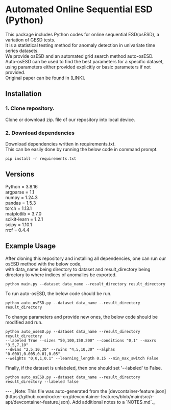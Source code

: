 
# Automated Online Sequential ESD (Python)

This package includes Python codes for online sequential ESD(osESD), a variation of GESD tests.  
It is a statistical testing method for anomaly detection in univariate time series datasets.  
We provide osESD and an automated grid search method auto-osESD.  
Auto-osESD can be used to find the best parameters for a specific dataset,  
using parameters either provided explicitly or basic parameters if not provided.  
Original paper can be found in [LINK].  

## Installation
### 1. Clone repository.
Clone or download zip. file of our repository into local device.

### 2. Download dependencies
Download dependencies written in requirements.txt.  
This can be easily done by running the below code in command prompt.  
```
pip install -r requirements.txt
```

## Versions
Python = 3.8.16    
argparse = 1.1  
numpy = 1.24.3  
pandas = 1.5.3  
torch = 1.13.1  
matplotlib = 3.7.0  
scikit-learn = 1.2.1  
scipy = 1.10.1  
rrcf = 0.4.4  






## Example Usage

After cloning this repository and installing all dependencies, one can run our osESD method with the below code,  
with data_name being directory to dataset and result_directory being directory to where indices of anomalies be exported.  

```
python main.py --dataset data_name --result_directory result_directory
```

To run auto-osESD, the below code should be run.  

```
python auto_osESD.py --dataset data_name --result_directory result_directory
```

To change parameters and provide new ones, the below code should be modified and run.  

```
python auto_oseSD.py --dataset data_name --result_directory result_directory
--labeled True --sizes "50,100,150,200" --conditions "0,1" --maxrs "3,5,7,10"
--dwins "2,5,10,30" --rwins "4,5,10,30" --alphas "0.0001,0.005,0.01,0.05"
--weights "0,0,1,0.1" --learning_length 0.15 --min_max_switch False
```

Finally, if the dataset is unlabeled, then one should set '--labeled' to False.  
```
python auto_osESD.py --dataset data_name --result_directory result_directory --labeled false
```




<!---
## Options

| Options Id | Description | Type | Default Value |
|-----|-----|-----|-----|
| vscodeRSupport | Install R packages to make vscode-R work. lsp means the `languageserver` package, full means lsp plus the `httpgd` package. | string | minimal |
| installDevTools | Install the `devtools` R package. | boolean | false |
| installREnv | Install the `renv` R package. | boolean | false |
| installRMarkdown | Install the `rmarkdown` R package. It is required for R Markdown or Quarto documentation. | boolean | false |
| installJupyterlab | Install and setup JupyterLab (via `python3 -m pip`). JupyterLab is a web-based interactive development environment for notebooks. | boolean | false |
| installRadian | Install radian (via `python3 -m pip`). radian is an R console with multiline editing and rich syntax highlight. | boolean | false |
| installVscDebugger | Install the `vscDebugger` R package from the GitHub repo. It is required for the VSCode-R-Debugger. | boolean | false |
| useTesting | For Debian, install packages from Debian testing. If false, the R package installed by apt may be out of date. | boolean | true |
| installBspm | Install and enable BSPM (Bridge to System Package Manager) to install R packages. This option is only working on Ubuntu now. | boolean | false |




## Customizations

### VS Code Extensions

- `REditorSupport.r`




## Supported platforms

`linux/amd64` platform `debian`, `ubuntu:focal` and `ubuntu:jammy`.

If the `useTesting` is `true`, `linux/arm64` platform `debian` also supported.











### Binary installation via apt

This feature will configure apt to install R and R packages.

Packages that can be installed via apt can be displayed with the following command.

```sh
apt-cache search "^r-.*" | sort
```

For example, the following command installs the `dplyr` package.

```sh
apt-get -y install --no-install-recommends r-cran-dplyr
```

Thanks to [r2u](https://eddelbuettel.github.io/r2u/), on Ubuntu,
all packages on CRAN and BioConductor can be installed via apt.

If you want to install R packages via apt during the container build phase,
you can use [the `ghcr.io/rocker-org/devcontainer-features/apt-packages` Feature](https://github.com/rocker-org/devcontainer-features/blob/main/src/apt-packages)
to do so.

```json
"features": {
    "ghcr.io/rocker-org/devcontainer-features/r-apt:latest": {},
    "ghcr.io/rocker-org/devcontainer-features/apt-packages:1": {
        "packages": "r-cran-curl"
    }
},
"overrideFeatureInstallOrder": [
    "ghcr.io/rocker-org/devcontainer-features/r-apt"
]
```

`ghcr.io/rocker-org/devcontainer-features/apt-packages` is not guaranteed to install after this Feature,
so be sure to set up [the `overrideFeatureInstallOrder` property](https://containers.dev/implementors/features/#overrideFeatureInstallOrder).

### Source installation via R

Packages that cannot be installed via apt must be installed using the R functions.

For more information, please check [the Rocker Project website](https://rocker-project.org/use/extending.html).


### Binary installation via R with bspm

If set the `installBspm` option to `true`, this Feature will install and set up
the [`bspm` R package](https://github.com/Enchufa2/bspm).

`bspm` provides functions to manage packages via the distribution's package manager.

Known limitation: `bspm` does not seem to work correctly on Debian.
(<https://github.com/rocker-org/devcontainer-features/pull/169#issuecomment-1665839740>)

## Python package installation

This feature has some options to install Python packages such as `jupyterlab`.
When installing Python packages, if `python3 -m pip` is not available, it will install `python3-pip` via apt.

This feature set `PIP_BREAK_SYSTEM_PACKAGES=1` when installing Python packages.

## References

- [Rocker Project](https://rocker-project.org)
---!>

---

_Note: This file was auto-generated from the [devcontainer-feature.json](https://github.com/rocker-org/devcontainer-features/blob/main/src/r-apt/devcontainer-feature.json).  Add additional notes to a `NOTES.md`._
